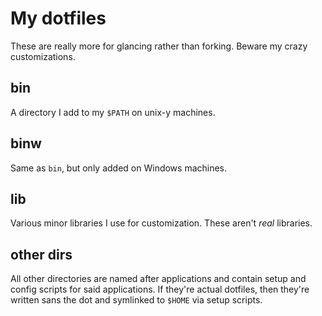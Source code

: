 My dotfiles
===========

These are really more for glancing rather than forking. Beware my crazy
customizations.


bin
---
A directory I add to my `$PATH` on unix-y machines.


binw
----
Same as `bin`, but only added on Windows machines.


lib
---
Various minor libraries I use for customization. These aren't _real_ libraries.


other dirs
----------
All other directories are named after applications and contain setup and config
scripts for said applications. If they're actual dotfiles, then they're written
sans the dot and symlinked to `$HOME` via setup scripts.




<!--
 vim: tw=80
-->
